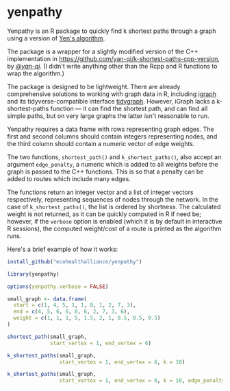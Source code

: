# yenpathy

Yenpathy is an R package to quickly find k shortest paths through a graph using a version of [Yen's algorithm](https://en.wikipedia.org/wiki/Yen%27s_algorithm).

The package is a wrapper for a slightly modified version of the C++ implementation in https://github.com/yan-qi/k-shortest-paths-cpp-version, by *[@yan-qi](https://github.com/yan-qi)*. (I didn't write anything other than the Rcpp and R functions to wrap the algorithm.)

The package is designed to be lightweight. There are already comprehensive solutions to working with graph data in R, including [igraph](http://igraph.org/r/) and its tidyverse-compatible interface [tidygraph](https://github.com/thomasp85/tidygraph). However, iGraph lacks a k-shortest-paths function — it can find the shortest path, and can find all simple paths, but on very large graphs the latter isn't reasonable to run.

Yenpathy requires a data frame with rows representing graph edges. The first and second columns should contain integers representing nodes, and the third column should contain a numeric vector of edge weights.

The two functions, `shortest_path()` and `k_shortest_paths()`, also accept an argument `edge_penalty`, a numeric which is added to all weights before the graph is passed to the C++ functions. This is so that a penalty can be added to routes which include many edges.

The functions return an integer vector and a list of integer vectors respectively, representing sequences of nodes through the network. In the case of `k_shortest_paths()`, the list is ordered by shortness. The calculated weight is not returned, as it can be quickly computed in R if need be; however, if the `verbose` option is enabled (which it is by default in interactive R sessions), the computed weight/cost of a route is printed as the algorithm runs.

Here's a brief example of how it works:

```r
install_github("ecohealthalliance/yenpathy")

library(yenpathy)

options(yenpathy.verbose = FALSE)

small_graph <- data.frame(
  start = c(1, 4, 5, 1, 1, 8, 1, 2, 7, 3),
  end = c(4, 5, 6, 6, 8, 6, 2, 7, 3, 6),
  weight = c(1, 1, 1, 5, 1.5, 2, 1, 0.5, 0.5, 0.5)
)

shortest_path(small_graph,
              start_vertex = 1, end_vertex = 6)

k_shortest_paths(small_graph,
                 start_vertex = 1, end_vertex = 6, k = 10)

k_shortest_paths(small_graph,
                 start_vertex = 1, end_vertex = 6, k = 10, edge_penalty = 0)
```
